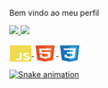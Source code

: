  Bem vindo ao meu perfil
 
 <div>
   <a href="https://github.com/PauloEduChikalski">
   <img height="180em" src="https://github-readme-stats.vercel.app/api?username=PauloEduChikalski&show_icons=true&theme=onedark&include_all_commits=true&count_private=true"/>
   <img height="180em" src="https://github-readme-stats.vercel.app/api/top-langs/?username=PauloEduChikalski&layout=compact&langs_count=6&theme=onedark"/>
</div>
 
<div style="display: inline_block"><br>
  <img align="center" alt="Js" height="30" width="40" src="https://raw.githubusercontent.com/devicons/devicon/master/icons/javascript/javascript-plain.svg">
  <img align="center" alt="HTML" height="30" width="40" src="https://raw.githubusercontent.com/devicons/devicon/master/icons/html5/html5-original.svg">
  <img align="center" alt="CSS" height="30" width="40" src="https://raw.githubusercontent.com/devicons/devicon/master/icons/css3/css3-original.svg">
  <br>
</div>
 
 
 
 
  ![Snake animation](https://github.com/PauloEduChikalski/PauloEduChikalski/blob/output/github-contribution-grid-snake.svg)
